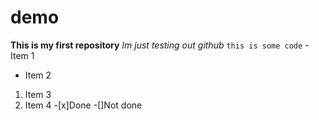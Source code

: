 # demo
**This is my first repository**
*Im just testing out github*
`this is some code`
-Item 1
- Item 2
1. Item 3
2. Item 4
   -[x]Done
    -[]Not done
